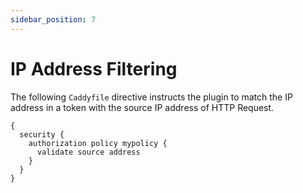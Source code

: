 ```yaml
---
sidebar_position: 7
---
```


# IP Address Filtering

The following `Caddyfile` directive instructs the plugin to match the IP
address in a token with the source IP address of HTTP Request.

```
{
  security {
    authorization policy mypolicy {
      validate source address
    }
  }
}
```
